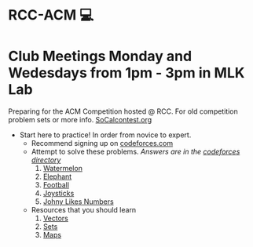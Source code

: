 # RCC-ACM :computer:
# Club Meetings Monday and Wedesdays from 1pm - 3pm in MLK Lab
Preparing for the ACM Competition hosted @ RCC. For old competition problem sets or more info. [SoCalcontest.org](http://socalcontest.org/current/index.shtml)
* Start here to practice! In order from novice to expert.
  - Recommend signing up on [codeforces.com](http://codeforces.com/)
  - Attempt to solve these problems. *Answers are in the [codeforces directory](https://github.com/espinozahector/RCC-ACM/tree/master/CodeForces)* 
    1. [Watermelon](http://codeforces.com/problemset/problem/4/A)
    2. [Elephant](http://codeforces.com/problemset/problem/617/A)
    3. [Football](http://codeforces.com/problemset/problem/96/A)
    4. [Joysticks](http://codeforces.com/problemset/problem/651/A)
    5. [Johny Likes Numbers](http://codeforces.com/problemset/problem/678/A)
  - Resources that you should learn
    1. [Vectors](http://www.geeksforgeeks.org/vector-in-cpp-stl/)
    2. [Sets](http://thispointer.com/stdset-tutorial-part-1-set-usage-details-with-default-sorting-criteria/)
    3. [Maps](http://thispointer.com/stdmap-tutorial-part-1-usage-detail-with-examples/)
    
